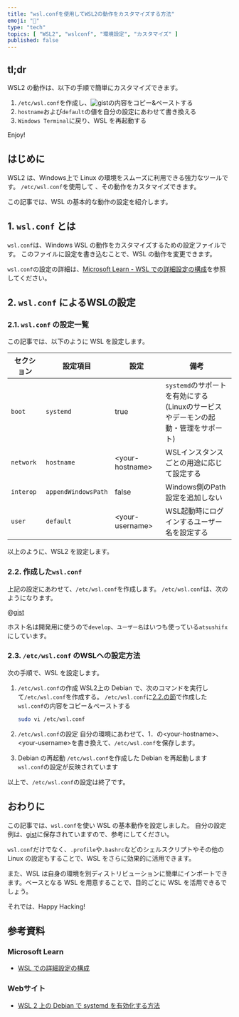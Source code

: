 ```yaml
---
title: "wsl.confを使用してWSL2の動作をカスタマイズする方法"
emoji: "🐧"
type: "tech"
topics: [ "WSL2", "wslconf", "環境設定", "カスタマイズ" ]
published: false
---
```


## tl;dr

WSL2 の動作は、以下の手順で簡単にカスタマイズできます。

1. `/etc/wsl.conf`を作成し、![gist](https://gist.github.com/atsushifx/c6d69609133c12788986e882b9782017?file=wsl.conf)の内容をコピー&ペーストする
2. `hostname`および`default`の値を自分の設定にあわせて書き換える
3. `Windows Terminal`に戻り、WSL を再起動する

Enjoy!

## はじめに

WSL2 は、Windows上で Linux の環境をスムーズに利用できる強力なツールです。
`/etc/wsl.conf`を使用して 、その動作をカスタマイズできます。

この記事では、WSL の基本的な動作の設定を紹介します。

## 1. `wsl.conf` とは

`wsl.conf`は、Windows WSL の動作をカスタマイズするための設定ファイルです。
このファイルに設定を書き込むことで、WSL の動作を変更できます。

`wsl.conf`の設定の詳細は、[Microsoft Learn - WSL での詳細設定の構成](https://learn.microsoft.com/ja-jp/windows/wsl/wsl-config)を参照してください。

## 2. `wsl.conf` によるWSLの設定

### 2.1. `wsl.conf` の設定一覧

この記事では、以下のように WSL を設定します。

<!-- markdownlint-disable no-inline-html -->

| セクション | 設定項目 | 設定 | 備考 |
| --- | --- | --- | --- |
| `boot` | `systemd` | true | `systemd`のサポートを有効にする<br/>(Linuxのサービスやデーモンの起動・管理をサポート) |
| `network` | `hostname`|  \<your-hostname> | WSLインスタンスごとの用途に応じて設定する |
| `interop` |  `appendWindowsPath`  | false | Windows側のPath設定を追加しない |
| `user` | `default` | \<your-username> | WSL起動時にログインするユーザー名を設定する |

<!-- markdownlint-enable -->

以上のように、WSL2 を設定します。

### 2.2. 作成した`wsl.conf`

上記の設定にあわせて、`/etc/wsl.conf`を作成します。
`/etc/wsl.conf`は、次のようになります。

@[gist](https://gist.github.com/atsushifx/c6d69609133c12788986e882b9782017?file=wsl.conf)

ホスト名は開発用に使うので`develop`、`ユーザー名`はいつも使っている`atsushifx`にしています。

### 2.3. `/etc/wsl.conf` のWSLへの設定方法

次の手順で、WSL を設定します。

1. `/etc/wsl.conf`の作成
   WSL2上の Debian で、次のコマンドを実行して`/etc/wsl.conf`を作成する。
   `/etc/wsl.conf`に[2.2.の節](#22-作成したwslconf)で作成した`wsl.conf`の内容をコピー＆ペーストする

   ```bash
   sudo vi /etc/wsl.conf
   ```

2. `/etc/wsl.conf`の設定
   自分の環境にあわせて、1．の\<your-hostname>、\<your-username>を書き換えて、`/etc/wsl.conf`を保存します。

3. Debian の再起動
   `/etc/wsl.conf`を作成した Debian を再起動します
   `wsl.conf`の設定が反映されています

以上で、`/etc/wsl.conf`の設定は終了です。

## おわりに

この記事では、`wsl.conf`を使い WSL の基本動作を設定しました。
自分の設定例は、[gist](https://gist.github.com/atsushifx/c6d69609133c12788986e882b9782017?file=wsl.conf)に保存されていますので、参考にしてください。

`wsl.conf`だけでなく、`.profile`や`.bashrc`などのシェルスクリプトやその他の Linux の設定もすることで、WSL をさらに効果的に活用できます。

また、WSL は自身の環境を別ディストリビューションに簡単にインポートできます。ベースとなる WSL を用意することで、目的ごとに WSL を活用できるでしょう。

それでは、Happy Hacking!

## 参考資料

### Microsoft Learn

- [WSL での詳細設定の構成](https://learn.microsoft.com/ja-jp/windows/wsl/wsl-config)

### Webサイト

- [WSL 2 上の Debian で  systemd を有効化する方法]([wsl2-debian-config-systemd-enable](https://zenn.dev/atsushifx/articles/wsl2-debian-config-systemd-enable))
